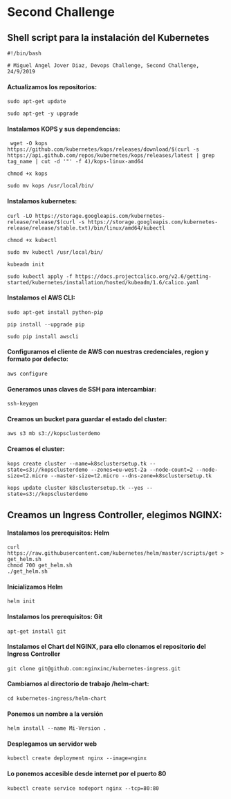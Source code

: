 # Second Challenge

## Shell script para la instalación del Kubernetes
```
#!/bin/bash

# Miguel Angel Jover Diaz, Devops Challenge, Second Challenge, 24/9/2019

```

#### Actualizamos los repositorios:
```
sudo apt-get update

sudo apt-get -y upgrade
```


#### Instalamos KOPS y sus dependencias:
```
 wget -O kops https://github.com/kubernetes/kops/releases/download/$(curl -s https://api.github.com/repos/kubernetes/kops/releases/latest | grep tag_name | cut -d '"' -f 4)/kops-linux-amd64

chmod +x kops

sudo mv kops /usr/local/bin/
```


#### Instalamos kubernetes:
```
curl -LO https://storage.googleapis.com/kubernetes-release/release/$(curl -s https://storage.googleapis.com/kubernetes-release/release/stable.txt)/bin/linux/amd64/kubectl

chmod +x kubectl

sudo mv kubectl /usr/local/bin/

kubeadm init

sudo kubectl apply -f https://docs.projectcalico.org/v2.6/getting-started/kubernetes/installation/hosted/kubeadm/1.6/calico.yaml
```


#### Instalamos el AWS CLI:
```
sudo apt-get install python-pip

pip install --upgrade pip

sudo pip install awscli
```


#### Configuramos el cliente de AWS con nuestras credenciales, region y formato por defecto:
```
aws configure
``` 




#### Generamos unas claves de SSH para intercambiar:
```
ssh-keygen
```



#### Creamos un bucket para guardar el estado del cluster:
```
aws s3 mb s3://kopsclusterdemo
```


#### Creamos el cluster:
```
kops create cluster --name=k8sclustersetup.tk --state=s3://kopsclusterdemo --zones=eu-west-2a --node-count=2 --node-size=t2.micro --master-size=t2.micro --dns-zone=k8sclustersetup.tk

kops update cluster k8sclustersetup.tk --yes --state=s3://kopsclusterdemo
```


## Creamos un Ingress Controller, elegimos NGINX:




#### Instalamos los prerequisitos: Helm
``` 
curl https://raw.githubusercontent.com/kubernetes/helm/master/scripts/get > get_helm.sh
chmod 700 get_helm.sh
./get_helm.sh
```

#### Inicializamos Helm
```
helm init
```
#### Instalamos los prerequisitos: Git

```
apt-get install git
```

#### Instalamos el Chart del NGINX, para ello clonamos el repositorio del Ingress Controller

```
git clone git@github.com:nginxinc/kubernetes-ingress.git
```

#### Cambiamos al directorio de trabajo /helm-chart:

```
cd kubernetes-ingress/helm-chart
```

#### Ponemos un nombre a la versión

```
helm install --name Mi-Version .
```

#### Desplegamos un servidor web
```
kubectl create deployment nginx --image=nginx
```
#### Lo ponemos accesible desde internet por el puerto 80
```
kubectl create service nodeport nginx --tcp=80:80
```

